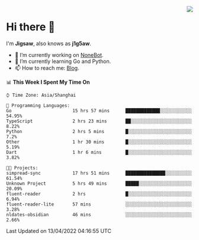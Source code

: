 <a href="#">
  <img align="right" src="https://github-readme-stats.vercel.app/api?username=j1g5awi&count_private=true&show_icons=true&title_color=80070B&text_color=B3B3B3&bg_color=212121&icon_color=80070B" />
</a>

# Hi there 👋

I'm **Jigsaw**, also knows as **j1g5aw**.

- 🔭 I’m currently working on [NoneBot](https://github.com/nonebot).
- 🌱 I’m currently learning Go and Python.
- 📫 How to reach me: [Blog](https://blog.maddestroyer.xyz/).

<!--START_SECTION:waka-->
📊 **This Week I Spent My Time On** 

```text
⌚︎ Time Zone: Asia/Shanghai

💬 Programming Languages: 
Go                       15 hrs 57 mins      █████████████░░░░░░░░░░░░   54.95% 
TypeScript               2 hrs 23 mins       ██░░░░░░░░░░░░░░░░░░░░░░░   8.22% 
Python                   2 hrs 5 mins        █░░░░░░░░░░░░░░░░░░░░░░░░   7.2% 
Other                    1 hr 30 mins        █░░░░░░░░░░░░░░░░░░░░░░░░   5.19% 
Dart                     1 hr 6 mins         █░░░░░░░░░░░░░░░░░░░░░░░░   3.82%

🐱‍💻 Projects: 
simpread-sync            17 hrs 51 mins      ███████████████░░░░░░░░░░   61.54% 
Unknown Project          5 hrs 49 mins       █████░░░░░░░░░░░░░░░░░░░░   20.09% 
fluent-reader            2 hrs               █░░░░░░░░░░░░░░░░░░░░░░░░   6.94% 
fluent-reader-lite       57 mins             ░░░░░░░░░░░░░░░░░░░░░░░░░   3.28% 
nldates-obsidian         46 mins             ░░░░░░░░░░░░░░░░░░░░░░░░░   2.66%

```


 Last Updated on 13/04/2022 04:16:55 UTC
<!--END_SECTION:waka-->
